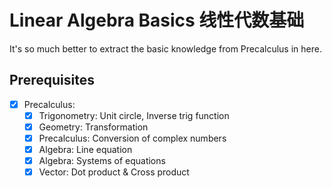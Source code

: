 # Linear Algebra Basics 线性代数基础
It's so much better to extract the basic knowledge from Precalculus in here.

## Prerequisites
- [x] Precalculus:
    - [x] Trigonometry: Unit circle, Inverse trig function
    - [x] Geometry: Transformation
    - [x] Precalculus: Conversion of complex numbers
    - [x] Algebra: Line equation
    - [x] Algebra: Systems of equations
    - [x] Vector: Dot product & Cross product